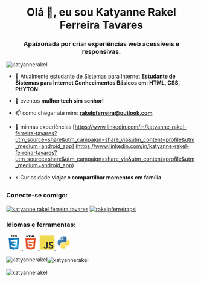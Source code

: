 <h1 align="center">Olá 👋, eu sou Katyanne Rakel Ferreira Tavares</h1>
<h3 align="center">Apaixonada por criar experiências web acessíveis e responsivas.</h3>

<p align="left"> <img src="https://komarev.com/ghpvc/?username=katyannerakel&label=Profile%20views&color=0e75b6&style=flat" alt="katyannerakel" /> </p>

- 🔭 Atualmente estudante de Sistemas para Internet **Estudante de Sistemas para Internet Conhecimentos Básicos em: HTML, CSS, PHYTON.**

- 🤝 eventos **mulher tech sim senhor!**

- 📫 como chegar até mim: **rakelpferreira@outlook.com**

- 📄 minhas experiências [https://www.linkedin.com/in/katyanne-rakel-ferreira-tavares?utm_source=share&utm_campaign=share_via&utm_content=profile&utm_medium=android_app] (https://www.linkedin.com/in/katyanne-rakel-ferreira-tavares?utm_source=share&utm_campaign=share_via&utm_content=profile&utm_medium=android_app)

- ⚡ Curiosidade **viajar e compartilhar momentos em família**

<h3 align="left">Conecte-se comigo:</h3>
<p align="left">
<a href="https://linkedin.com/in/katyanne rakel ferreira tavares" target="blank"><img align="center" src="https://raw.githubusercontent.com/rahuldkjain/github-profile-readme-generator/master/src/images/icons/Social/linked-in-alt.svg" alt="katyanne rakel ferreira tavares" height="30" width="40" /></a>
<a href="https://instagram.com/rakelpferreirapsi" target="blank"><img align="center" src="https://raw.githubusercontent.com/rahuldkjain/github-profile-readme-generator/master/src/images/icons/Social/instagram.svg" alt="rakelpferreirapsi" height="30" width="40" /></a>
</p>

<h3 align="left">Idiomas e ferramentas:</h3>
<p align="left"> <a href="https://www.w3schools.com/css/" target="_blank" rel="noreferrer"> <img src="https://raw.githubusercontent.com/devicons/devicon/master/icons/css3/css3-original-wordmark.svg" alt="css3" width="40" height="40"/> </a> <a href="https://www.w3.org/html/" target="_blank" rel="noreferrer"> <img src="https://raw.githubusercontent.com/devicons/devicon/master/icons/html5/html5-original-wordmark.svg" alt="html5" width="40" height="40"/> </a> <a href="https://developer.mozilla.org/en-US/docs/Web/JavaScript" target="_blank" rel="noreferrer"> <img src="https://raw.githubusercontent.com/devicons/devicon/master/icons/javascript/javascript-original.svg" alt="javascript" width="40" height="40"/> </a> <a href="https://www.python.org" target="_blank" rel="noreferrer"> <img src="https://raw.githubusercontent.com/devicons/devicon/master/icons/python/python-original.svg" alt="python" width="40" height="40"/> </a> </p>

<p><img align="left" src="https://github-readme-stats.vercel.app/api/top-langs?username=katyannerakel&show_icons=true&locale=en&layout=compact" alt="katyannerakel" /></p>

<p> <img align="center" src="https://github-readme-stats.vercel.app/api?username=katyannerakel&show_icons=true&locale=en" alt="katyannerakel" /></p>

<p><img align="center" src="https://github-readme-streak-stats.herokuapp.com/?user=katyannerakel&" alt="katyannerakel" /></p>
